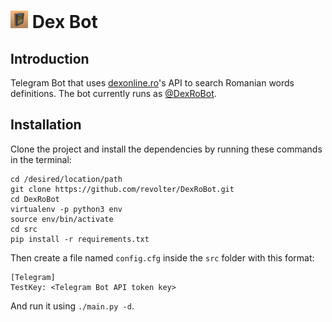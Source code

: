 # <img src="/images/logo.png" width="28"/> Dex Bot 

## Introduction

Telegram Bot that uses [dexonline.ro](https://dexonline.ro)'s API to search Romanian words definitions. The bot currently runs as [@DexRoBot](https://t.me/DexRoBot).

## Installation

Clone the project and install the dependencies by running these commands in the terminal:

```
cd /desired/location/path
git clone https://github.com/revolter/DexRoBot.git
cd DexRoBot
virtualenv -p python3 env
source env/bin/activate
cd src
pip install -r requirements.txt
```

Then create a file named `config.cfg` inside the `src` folder with this format:

```
[Telegram]
TestKey: <Telegram Bot API token key>
```

And run it using `./main.py -d`.
